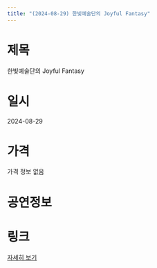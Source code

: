 ```yaml
---
title: "(2024-08-29) 한빛예술단의 Joyful Fantasy"
---
```


# 제목
한빛예술단의 Joyful Fantasy

# 일시
2024-08-29

# 가격
가격 정보 없음

# 공연정보


# 링크
[자세히 보기](https://www.sac.or.kr/site/main/show/show_view?SN=66633, "https://www.sac.or.kr/site/main/show/show_view?SN=66633")
